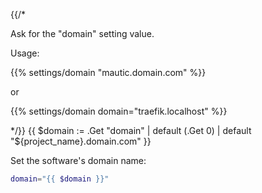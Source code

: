 {{/*

Ask for the "domain" setting value.

Usage:

{{% settings/domain "mautic.domain.com" %}}

or

{{% settings/domain domain="traefik.localhost" %}}

*/}}
{{ $domain := .Get "domain" | default (.Get 0) |
  default "${project_name}.domain.com" }}

Set the software's domain name:

```bash
domain="{{ $domain }}"
```
